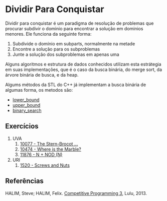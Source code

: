 Dividir Para Conquistar
=======================

Dividir para conquistar é um paradigma de resolução de problemas que procurar
subdivir o dominio para encontrar a solução em dominios menores. Ele funciona
da seguinte forma:

1. Subdivide o domínio em subparts, normalmente na metade
1. Encontre a solução para os subproblemas
1. Junte a solução dos subproblemas em apenas uma

Alguns algoritmos e estrutura de dados conhecidos utilizam esta estrátegia
em suas implementações, que é o caso da busca binária, do merge sort, da
árvore binária de busca, e da heap.

Algums métodos da STL do C++ já implementam a busca binária de algumas forma,
os metodos são:

- [lower_bound](http://en.cppreference.com/w/cpp/algorithm/lower_bound)
- [upper_bound](http://en.cppreference.com/w/cpp/algorithm/upper_bound)
- [binary_search](http://en.cppreference.com/w/cpp/algorithm/binary_search)

## Exercícios

1. UVA
    1. [10077 - The Stern-Brocot ...](https://uva.onlinejudge.org/external/100/10077.pdf)
    1. [10474 - Where is the Marble?](https://uva.onlinejudge.org/external/104/10474.pdf)
    1. [11876 - N + NOD (N)](https://uva.onlinejudge.org/external/118/11876.pdf)
1. URI
    1. [1520 - Screws and Nuts](https://www.urionlinejudge.com.br/judge/en/problems/view/1520)

## Referências

HALIM, Steve; HALIM, Felix. [Competitive Programming 3](http://cpbook.net/), Lulu, 2013.
